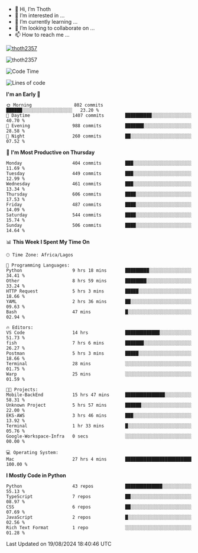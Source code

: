 <!---
thoth2357/thoth2357 is a ✨ special ✨ repository because its `README.md` (this file) appears on your GitHub profile.
You can click the Preview link to take a look at your changes.
--->

- 👋 Hi, I’m Thoth
- 👀 I’m interested in ...
- 🌱 I’m currently learning ...
- 💞️ I’m looking to collaborate on ...
- 📫 How to reach me ...


<p align="left"> <a href="https://github.com/ryo-ma/github-profile-trophy"><img src="https://github-profile-trophy.vercel.app/?username=thoth2357&theme=gruvbox&no-bg=true&no-frame=false&title=MultiLanguage,Commits,Repositories,Stars,Followers,PullRequest,Reviews,Issues" alt="thoth2357" /></a> </p>

<p align="left"> <img src="https://komarev.com/ghpvc/?username=thoth2357&label=Profile%20views&color=0e75b6&style=flat" alt="thoth2357" /> </p>

<!--START_SECTION:waka-->
![Code Time](http://img.shields.io/badge/Code%20Time-3%2C219%20hrs%2016%20mins-blue)

![Lines of code](https://img.shields.io/badge/From%20Hello%20World%20I%27ve%20Written-30.5%20million%20lines%20of%20code-blue)

**I'm an Early 🐤** 

```text
🌞 Morning                802 commits         ██████░░░░░░░░░░░░░░░░░░░   23.20 % 
🌆 Daytime                1407 commits        ██████████░░░░░░░░░░░░░░░   40.70 % 
🌃 Evening                988 commits         ███████░░░░░░░░░░░░░░░░░░   28.58 % 
🌙 Night                  260 commits         ██░░░░░░░░░░░░░░░░░░░░░░░   07.52 % 
```
📅 **I'm Most Productive on Thursday** 

```text
Monday                   404 commits         ███░░░░░░░░░░░░░░░░░░░░░░   11.69 % 
Tuesday                  449 commits         ███░░░░░░░░░░░░░░░░░░░░░░   12.99 % 
Wednesday                461 commits         ███░░░░░░░░░░░░░░░░░░░░░░   13.34 % 
Thursday                 606 commits         ████░░░░░░░░░░░░░░░░░░░░░   17.53 % 
Friday                   487 commits         ████░░░░░░░░░░░░░░░░░░░░░   14.09 % 
Saturday                 544 commits         ████░░░░░░░░░░░░░░░░░░░░░   15.74 % 
Sunday                   506 commits         ████░░░░░░░░░░░░░░░░░░░░░   14.64 % 
```


📊 **This Week I Spent My Time On** 

```text
🕑︎ Time Zone: Africa/Lagos

💬 Programming Languages: 
Python                   9 hrs 18 mins       █████████░░░░░░░░░░░░░░░░   34.41 % 
Other                    8 hrs 59 mins       ████████░░░░░░░░░░░░░░░░░   33.24 % 
HTTP Request             5 hrs 3 mins        █████░░░░░░░░░░░░░░░░░░░░   18.66 % 
YAML                     2 hrs 36 mins       ██░░░░░░░░░░░░░░░░░░░░░░░   09.63 % 
Bash                     47 mins             █░░░░░░░░░░░░░░░░░░░░░░░░   02.94 % 

🔥 Editors: 
VS Code                  14 hrs              █████████████░░░░░░░░░░░░   51.73 % 
fish                     7 hrs 6 mins        ███████░░░░░░░░░░░░░░░░░░   26.27 % 
Postman                  5 hrs 3 mins        █████░░░░░░░░░░░░░░░░░░░░   18.66 % 
Terminal                 28 mins             ░░░░░░░░░░░░░░░░░░░░░░░░░   01.75 % 
Warp                     25 mins             ░░░░░░░░░░░░░░░░░░░░░░░░░   01.59 % 

🐱‍💻 Projects: 
Mobile-BackEnd           15 hrs 47 mins      ███████████████░░░░░░░░░░   58.31 % 
Unknown Project          5 hrs 57 mins       ██████░░░░░░░░░░░░░░░░░░░   22.00 % 
EKS-AWS                  3 hrs 46 mins       ███░░░░░░░░░░░░░░░░░░░░░░   13.92 % 
Terminal                 1 hr 33 mins        █░░░░░░░░░░░░░░░░░░░░░░░░   05.76 % 
Google-Workspace-Infra   0 secs              ░░░░░░░░░░░░░░░░░░░░░░░░░   00.00 % 

💻 Operating System: 
Mac                      27 hrs 4 mins       █████████████████████████   100.00 % 
```

**I Mostly Code in Python** 

```text
Python                   43 repos            ██████████████░░░░░░░░░░░   55.13 % 
TypeScript               7 repos             ██░░░░░░░░░░░░░░░░░░░░░░░   08.97 % 
CSS                      6 repos             ██░░░░░░░░░░░░░░░░░░░░░░░   07.69 % 
JavaScript               2 repos             █░░░░░░░░░░░░░░░░░░░░░░░░   02.56 % 
Rich Text Format         1 repo              ░░░░░░░░░░░░░░░░░░░░░░░░░   01.28 % 
```




 Last Updated on 19/08/2024 18:40:46 UTC
<!--END_SECTION:waka-->
<!--![](http://github-profile-summary-cards.vercel.app/api/cards/profile-details?username=thoth2357&theme=2077)

![](http://github-profile-summary-cards.vercel.app/api/cards/stats?username=thoth2357&theme=2077)![](http://github-profile-summary-cards.vercel.app/api/cards/productive-time?username=thoth2357&theme=2077&utcOffset=8) -->
